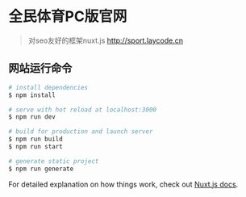 # 全民体育PC版官网

> 对seo友好的框架nuxt.js 
> http://sport.laycode.cn

## 网站运行命令

``` bash
# install dependencies
$ npm install

# serve with hot reload at localhost:3000
$ npm run dev

# build for production and launch server
$ npm run build
$ npm run start

# generate static project
$ npm run generate
```

For detailed explanation on how things work, check out [Nuxt.js docs](https://nuxtjs.org).
